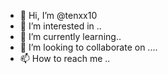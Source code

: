 - 👋 Hi, I’m @tenxx10
- 👀 I’m interested in ..
- 🌱 I’m currently learning..
- 💞️ I’m looking to collaborate on ....
- 📫 How to reach me ..
